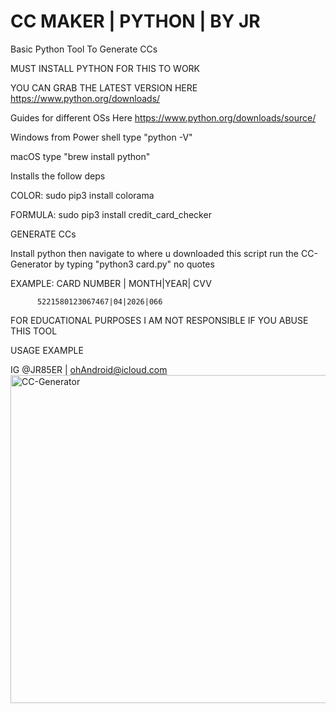 # CC MAKER | PYTHON | BY JR
Basic Python Tool To Generate CCs

MUST INSTALL PYTHON FOR THIS TO WORK

YOU CAN GRAB THE LATEST VERSION HERE 
https://www.python.org/downloads/

Guides for different OSs Here
https://www.python.org/downloads/source/

Windows from Power shell type "python -V"

macOS type "brew install python"

Installs the follow deps

COLOR: sudo pip3 install colorama 

FORMULA: sudo pip3 install credit_card_checker

GENERATE CCs

Install python then navigate to where u downloaded this script
run the CC-Generator by typing "python3 card.py" no quotes

EXAMPLE:  CARD NUMBER | MONTH|YEAR| CVV

          5221580123067467|04|2026|066

FOR EDUCATIONAL PURPOSES I AM NOT RESPONSIBLE IF YOU ABUSE THIS TOOL

USAGE EXAMPLE

IG @JR85ER | ohAndroid@icloud.com
<img width="525" alt="CC-Generator" src="https://user-images.githubusercontent.com/119916323/226211527-12cc41be-f0c1-40dc-a816-3c2d9199c72d.png">

 
